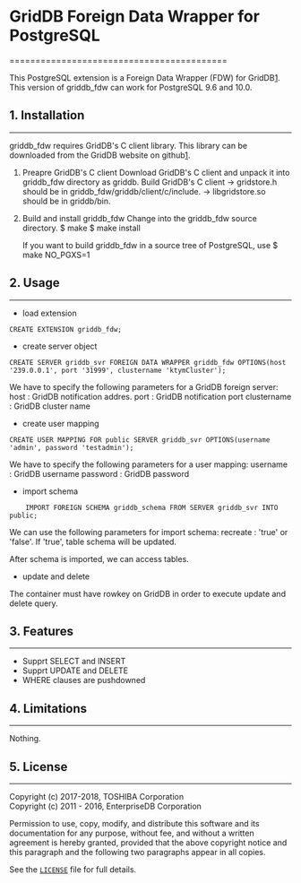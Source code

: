 # GridDB Foreign Data Wrapper for PostgreSQL
==========================================

This PostgreSQL extension is a Foreign Data Wrapper (FDW) for GridDB[1].
This version of griddb_fdw can work for PostgreSQL 9.6 and 10.0.


## 1. Installation
---------------
griddb_fdw requires GridDB's C client library. This library can be downloaded
from the GridDB website on github[1].

1. Preapre GridDB's C client
    Download GridDB's C client and unpack it into griddb_fdw directory as griddb.
    Build GridDB's C client
    -> gridstore.h should be in griddb_fdw/griddb/client/c/include.
    -> libgridstore.so should be in griddb/bin.

2. Build and install griddb_fdw
    Change into the griddb_fdw source directory.
    $ make
    $ make install

    If you want to build griddb_fdw in a source tree of PostgreSQL, use
    $ make NO_PGXS=1

## 2. Usage
--------
* load extension
```
CREATE EXTENSION griddb_fdw;
```
* create server object
```
CREATE SERVER griddb_svr FOREIGN DATA WRAPPER griddb_fdw OPTIONS(host '239.0.0.1', port '31999', clustername 'ktymCluster');
```

We have to specify the following parameters for a GridDB foreign server:
host : GridDB notification addres. 
port : GridDB notification port
clustername : GridDB cluster name

* create user mapping
```
CREATE USER MAPPING FOR public SERVER griddb_svr OPTIONS(username 'admin', password 'testadmin');
```

We have to specify the following parameters for a user mapping:
username : GridDB username
password : GridDB password

* import schema
```
    IMPORT FOREIGN SCHEMA griddb_schema FROM SERVER griddb_svr INTO public;
```

We can use the following parameters for import schema:
recreate : 'true' or 'false'. If 'true', table schema will be updated.

After schema is imported, we can access tables.

* update and delete

The container must have rowkey on GridDB in order to execute update and delete query.


## 3. Features
-----------
- Supprt SELECT and INSERT
- Supprt UPDATE and DELETE
- WHERE clauses are pushdowned

## 4. Limitations
--------------
Nothing.

## 5. License
----------
Copyright (c) 2017-2018, TOSHIBA Corporation  
Copyright (c) 2011 - 2016, EnterpriseDB Corporation

Permission to use, copy, modify, and distribute this software and its
documentation for any purpose, without fee, and without a written agreement is
hereby granted, provided that the above copyright notice and this paragraph and
the following two paragraphs appear in all copies.

See the [`LICENSE`][2] file for full details.

[1]: https://github.com/griddb
[2]: LICENSE


